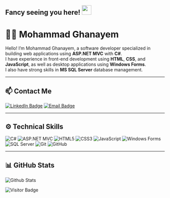 ## Fancy seeing you here! <img src="https://raw.githubusercontent.com/aemmadi/aemmadi/master/wave.gif" width="30">

# 👨‍💻 Mohammad Ghanayem

Hello! I’m Mohammad Ghanayem, a software developer specialized in building web applications using **ASP.NET MVC** with **C#**.  
I have experience in front-end development using **HTML**, **CSS**, and **JavaScript**, as well as desktop applications using **Windows Forms**.  
I also have strong skills in **MS SQL Server** database management.

---

## 📫 Contact Me

[![LinkedIn Badge](https://img.shields.io/badge/-Mohammed%20Ghanayem-blue?style=flat-square&logo=Linkedin&logoColor=white&link=https://www.linkedin.com/in/mohammed-ghanayem-28b7a8366)](https://www.linkedin.com/in/mohammed-ghanayem-28b7a8366)
[![Email Badge](https://img.shields.io/badge/-ghanayem.dev@proton.me-c14438?style=flat-square&logo=protonmail&logoColor=white&link=mailto:ghanayem.dev@proton.me)](mailto:ghanayem.dev@proton.me)

---

## ⚙️ Technical Skills

![C#](https://img.shields.io/badge/-C%23-239120?style=flat-square&logo=c-sharp&logoColor=white)
![ASP.NET MVC](https://img.shields.io/badge/-ASP.NET%20MVC-512BD4?style=flat-square&logo=dotnet&logoColor=white)
![HTML5](https://img.shields.io/badge/-HTML5-E34F26?style=flat-square&logo=html5&logoColor=white)
![CSS3](https://img.shields.io/badge/-CSS3-1572B6?style=flat-square&logo=css3)
![JavaScript](https://img.shields.io/badge/-JavaScript-black?style=flat-square&logo=javascript)
![Windows Forms](https://img.shields.io/badge/-Windows%20Forms-0078D4?style=flat-square&logo=windows&logoColor=white)
![SQL Server](https://img.shields.io/badge/-SQL%20Server-CC2927?style=flat-square&logo=microsoft-sql-server&logoColor=white)
![Git](https://img.shields.io/badge/-Git-black?style=flat-square&logo=git)
![GitHub](https://img.shields.io/badge/-GitHub-181717?style=flat-square&logo=github)

---

## 📊 GitHub Stats

![Github Stats](https://github-readme-stats.vercel.app/api?username=mohammed-ghanayem&count_private=true&show_icons=true&include_all_commits=true)

![Visitor Badge](https://visitor-badge.laobi.icu/badge?page_id=mohammed-ghanayem)
